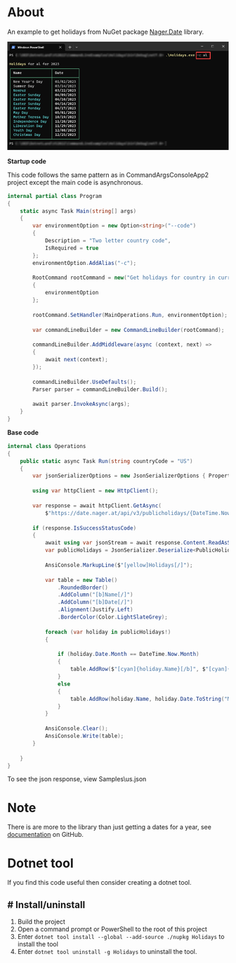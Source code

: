 ﻿# About

An example to get holidays from NuGet package [Nager.Date](https://www.nuget.org/packages/Nager.Date/1.35.0?_src=template) library.


![Screenshot](assets/screenshot.png)

**Startup code**

This code follows the same pattern as in CommandArgsConsoleApp2 project except the main code is asynchronous.



```csharp
internal partial class Program
{
    static async Task Main(string[] args)
    {
        var environmentOption = new Option<string>("--code")
        {
            Description = "Two letter country code",
            IsRequired = true
        };
        environmentOption.AddAlias("-c");

        RootCommand rootCommand = new("Get holidays for country in current year")
        {
            environmentOption
        };

        rootCommand.SetHandler(MainOperations.Run, environmentOption);
            
        var commandLineBuilder = new CommandLineBuilder(rootCommand);

        commandLineBuilder.AddMiddleware(async (context, next) =>
        {
            await next(context);
        });

        commandLineBuilder.UseDefaults();
        Parser parser = commandLineBuilder.Build();

        await parser.InvokeAsync(args);
    }
}
```

**Base code**

```csharp
internal class Operations
{
    public static async Task Run(string countryCode = "US")
    {
        var jsonSerializerOptions = new JsonSerializerOptions { PropertyNameCaseInsensitive = true };

        using var httpClient = new HttpClient();
        
        var response = await httpClient.GetAsync(
            $"https://date.nager.at/api/v3/publicholidays/{DateTime.Now.Year}/{countryCode}");

        if (response.IsSuccessStatusCode)
        {
            await using var jsonStream = await response.Content.ReadAsStreamAsync();
            var publicHolidays = JsonSerializer.Deserialize<PublicHoliday[]>(jsonStream, jsonSerializerOptions);
            
            AnsiConsole.MarkupLine($"[yellow]Holidays[/]");

            var table = new Table()
                .RoundedBorder()
                .AddColumn("[b]Name[/]")
                .AddColumn("[b]Date[/]")
                .Alignment(Justify.Left)
                .BorderColor(Color.LightSlateGrey);

            foreach (var holiday in publicHolidays!)
            {

                if (holiday.Date.Month == DateTime.Now.Month)
                {
                    table.AddRow($"[cyan]{holiday.Name}[/b]", $"[cyan]{holiday.Date:MM/dd/yyyy}[/]");
                }
                else
                {
                    table.AddRow(holiday.Name, holiday.Date.ToString("MM/dd/yyyy"));
                }
            }

            AnsiConsole.Clear();
            AnsiConsole.Write(table);
        }

    }
}
```

To see the json response, view Samples\us.json


# Note

There is are more to the library than just getting a dates for a year, see [documentation](https://github.com/nager/Nager.Date) on GitHub.

# Dotnet tool

If you find this code useful then consider creating a dotnet tool.

## # Install/uninstall

1. Build the project
1. Open a command prompt or PowerShell to the root of this project
1. Enter `dotnet tool install --global --add-source ./nupkg Holidays` to install the tool
1. Enter `dotnet tool uninstall -g Holidays` to uninstall the tool.